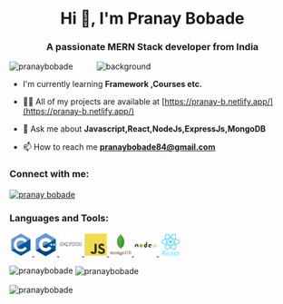 <h1 align="center">Hi 👋, I'm Pranay Bobade</h1>
<h3 align="center">A passionate MERN Stack developer from India</h3>

<img align="right" alt="background" width="350" src="https://media.tenor.com/bQCHJwgCNuMAAAAM/kitten-cat.gif"/>

<p align="left"> <img src="https://komarev.com/ghpvc/?username=pranaybobade&label=Profile%20views&color=0e75b6&style=flat" alt="pranaybobade" /> </p>

- I'm currently learning **Framework ,Courses etc.**

- 👨‍💻 All of my projects are available at [https://pranay-b.netlify.app/](https://pranay-b.netlify.app/)

- 💬 Ask me about **Javascript,React,NodeJs,ExpressJs,MongoDB**

- 📫 How to reach me **pranaybobade84@gmail.com**

<h3 align="left">Connect with me:</h3>
<p align="left">
<a href="https://linkedin.com/in/pranay bobade" target="blank"><img align="center" src="https://raw.githubusercontent.com/rahuldkjain/github-profile-readme-generator/master/src/images/icons/Social/linked-in-alt.svg" alt="pranay bobade" height="30" width="40" /></a>
</p>

<h3 align="left">Languages and Tools:</h3>
<p align="left"> <a href="https://www.cprogramming.com/" target="_blank" rel="noreferrer"> <img src="https://raw.githubusercontent.com/devicons/devicon/master/icons/c/c-original.svg" alt="c" width="40" height="40"/> </a> <a href="https://www.w3schools.com/cpp/" target="_blank" rel="noreferrer"> <img src="https://raw.githubusercontent.com/devicons/devicon/master/icons/cplusplus/cplusplus-original.svg" alt="cplusplus" width="40" height="40"/> </a> <a href="https://expressjs.com" target="_blank" rel="noreferrer"> <img src="https://raw.githubusercontent.com/devicons/devicon/master/icons/express/express-original-wordmark.svg" alt="express" width="40" height="40"/> </a> <a href="https://developer.mozilla.org/en-US/docs/Web/JavaScript" target="_blank" rel="noreferrer"> <img src="https://raw.githubusercontent.com/devicons/devicon/master/icons/javascript/javascript-original.svg" alt="javascript" width="40" height="40"/> </a> <a href="https://www.mongodb.com/" target="_blank" rel="noreferrer"> <img src="https://raw.githubusercontent.com/devicons/devicon/master/icons/mongodb/mongodb-original-wordmark.svg" alt="mongodb" width="40" height="40"/> </a> <a href="https://nodejs.org" target="_blank" rel="noreferrer"> <img src="https://raw.githubusercontent.com/devicons/devicon/master/icons/nodejs/nodejs-original-wordmark.svg" alt="nodejs" width="40" height="40"/> </a> <a href="https://reactjs.org/" target="_blank" rel="noreferrer"> <img src="https://raw.githubusercontent.com/devicons/devicon/master/icons/react/react-original-wordmark.svg" alt="react" width="40" height="40"/> </a> </p>

<p><img align="left" src="https://github-readme-stats.vercel.app/api/top-langs?username=pranaybobade&show_icons=true&locale=en&layout=compact" alt="pranaybobade" /></p>

<p>&nbsp;<img align="center" src="https://github-readme-stats.vercel.app/api?username=pranaybobade&show_icons=true&locale=en" alt="pranaybobade" /></p>

<p><img align="center" src="https://github-readme-streak-stats.herokuapp.com/?user=pranaybobade&" alt="pranaybobade" /></p>
